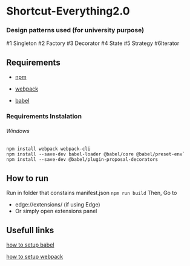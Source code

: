 # Shortcut-Everything2.0

### Design patterns used (for university purpose)

#1 Singleton #2 Factory #3 Decorator #4 State #5 Strategy #6Iterator

## Requirements

* [npm](https://docs.npmjs.com/downloading-and-installing-node-js-and-npm)

* [webpack](https://webpack.js.org/guides/installation/)

* [babel](https://github.com/babel/babel-loader)

### Requirements Instalation
###### Windows

```
npm install webpack webpack-cli
npm install --save-dev babel-loader @babel/core @babel/preset-env`
npm install --save-dev @babel/plugin-proposal-decorators
```

## How to run

Run in folder that constains manifest.json
`npm run build`
Then, Go to

- edge://extensions/ (if using Edge)
- Or simply open extensions panel

## Usefull links

[how to setup babel](https://www.youtube.com/watch?v=MX13Ezfzuf8)

[how to setup webpack](https://www.youtube.com/watch?v=HNb6bapmsyI)
